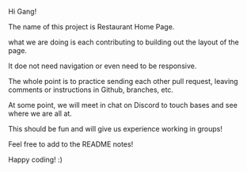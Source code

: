 Hi Gang!  

The name of this project is Restaurant Home Page.

what we are doing is each contributing to building out the layout of the page.   

It doe not need navigation or even need to be responsive.

The whole point is to practice sending each other pull request, leaving comments or instructions in Github, branches, etc.

At some point, we will meet in chat on Discord to touch bases and see where we are all at.

This should be fun and will give us experience working in groups!

Feel free to add to the README notes!

Happy coding!   :)
